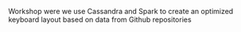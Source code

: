 Workshop were we use Cassandra and Spark to create an optimized keyboard layout based on data from Github repositories